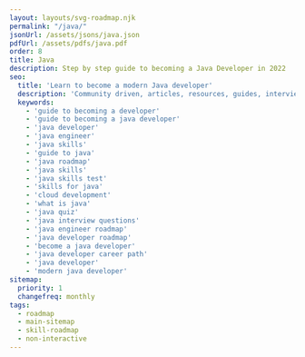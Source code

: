 ```yaml
---
layout: layouts/svg-roadmap.njk
permalink: "/java/"
jsonUrl: /assets/jsons/java.json
pdfUrl: /assets/pdfs/java.pdf
order: 8
title: Java
description: Step by step guide to becoming a Java Developer in 2022
seo:
  title: 'Learn to become a modern Java developer'
  description: 'Community driven, articles, resources, guides, interview questions, quizzes for java development. Learn to become a modern Java developer by following the steps, skills, resources and guides listed in this roadmap.'
  keywords:
    - 'guide to becoming a developer'
    - 'guide to becoming a java developer'
    - 'java developer'
    - 'java engineer'
    - 'java skills'
    - 'guide to java'
    - 'java roadmap'
    - 'java skills'
    - 'java skills test'
    - 'skills for java'
    - 'cloud development'
    - 'what is java'
    - 'java quiz'
    - 'java interview questions'
    - 'java engineer roadmap'
    - 'java developer roadmap'
    - 'become a java developer'
    - 'java developer career path'
    - 'java developer'
    - 'modern java developer'
sitemap:
  priority: 1
  changefreq: monthly
tags:
  - roadmap
  - main-sitemap
  - skill-roadmap
  - non-interactive
---
```

